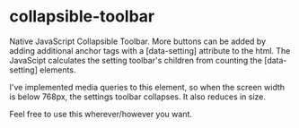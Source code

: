 # collapsible-toolbar
Native JavaScript Collapsible Toolbar. More buttons can be added by adding additional anchor tags with a [data-setting] attribute to the html. The JavaScipt calculates the setting toolbar's children from counting the [data-setting] elements.

I've implemented media queries to this element, so when the screen width is below 768px, the settings toolbar collapses. It also reduces in size.

Feel free to use this wherever/however you want.
